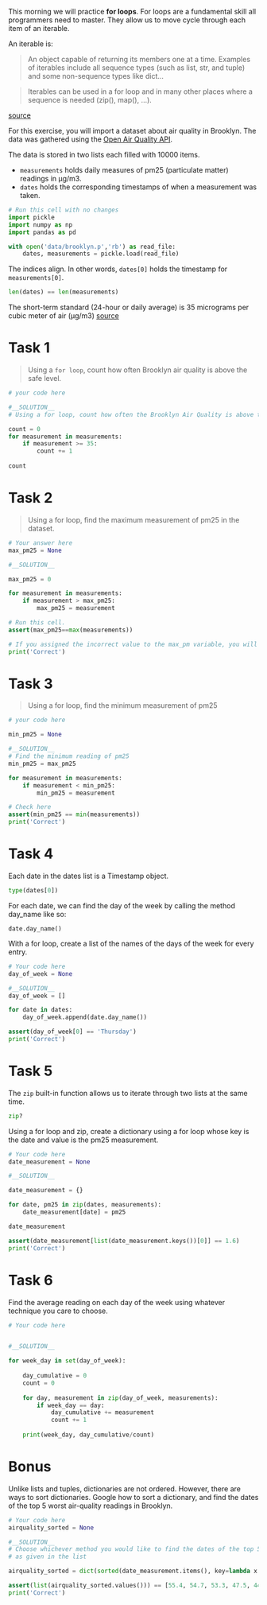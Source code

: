 
This morning we will practice **for loops**.  For loops are a fundamental skill all programmers need to master.  They allow us to move cycle through each item of an iterable.  

An iterable is:

> An object capable of returning its members one at a time. Examples of iterables include all sequence types (such as list, str, and tuple) and some non-sequence types like dict...

> Iterables can be used in a for loop and in many other places where a sequence is needed (zip(), map(), …).

[source](https://docs.python.org/3/glossary.html)

For this exercise, you will import a dataset about air quality in Brooklyn.  The data was gathered using the [Open Air Quality API](https://openaq.org/#/?_k=7pqqwf).  

The data is stored in two lists each filled with 10000 items. 

  - `measurements` holds daily measures of pm25 (particulate matter) readings in µg/m3.  
  - `dates` holds the corresponding timestamps of when a measurement was taken.
  


```python
# Run this cell with no changes
import pickle
import numpy as np
import pandas as pd

with open('data/brooklyn.p','rb') as read_file:
    dates, measurements = pickle.load(read_file)
```

The indices align.  In other words, `dates[0]` holds the timestamp for `measurements[0]`.


```python
len(dates) == len(measurements)
```

The short-term standard (24-hour or daily average) is 35 micrograms per cubic meter of air (µg/m3) 
[source](https://www.health.ny.gov/environmental/indoors/air/pmq_a.htm)

# Task 1

> Using a `for loop`, count how often Brooklyn air quality is above the safe level.



```python
# your code here
```


```python
#__SOLUTION__
# Using a for loop, count how often the Brooklyn Air Quality is above the safe level

count = 0
for measurement in measurements:
    if measurement >= 35:
        count += 1
        
count
```

# Task 2

> Using a for loop, find the maximum measurement of pm25 in the dataset.



```python
# Your answer here
max_pm25 = None
```


```python
#__SOLUTION__

max_pm25 = 0

for measurement in measurements:
    if measurement > max_pm25:
        max_pm25 = measurement


```


```python
# Run this cell. 
assert(max_pm25==max(measurements))

# If you assigned the incorrect value to the max_pm variable, you will receive an error message
print('Correct')
```

# Task 3

> Using a for loop, find the minimum measurement of pm25



```python
# your code here

min_pm25 = None
```


```python
#__SOLUTION__
# Find the minimum reading of pm25
min_pm25 = max_pm25

for measurement in measurements:
    if measurement < min_pm25:
        min_pm25 = measurement


```


```python
# Check here
assert(min_pm25 == min(measurements))
print('Correct')
```

# Task 4

Each date in the dates list is a Timestamp object.


```python
type(dates[0])
```

For each date, we can find the day of the week by calling the method day_name like so:

`date.day_name()`

With a for loop, create a list of the names of the days of the week for every entry.


```python
# Your code here
day_of_week = None

```


```python
#__SOLUTION__
day_of_week = []

for date in dates:
    day_of_week.append(date.day_name())

```


```python
assert(day_of_week[0] == 'Thursday')
print('Correct')
```

# Task 5

The `zip` built-in function allows us to iterate through two lists at the same time. 


```python
zip?
```

Using a for loop and zip, create a dictionary using a for loop whose key is the date and value is the pm25 measurement.



```python
# Your code here
date_measurement = None


```


```python
#__SOLUTION__

date_measurement = {}

for date, pm25 in zip(dates, measurements):
    date_measurement[date] = pm25

date_measurement
```


```python
assert(date_measurement[list(date_measurement.keys())[0]] == 1.6)
print('Correct')
```

# Task 6
Find the average reading on each day of the week using whatever technique you care to choose.


```python
# Your code here
```


```python

```


```python
#__SOLUTION__

for week_day in set(day_of_week):
    
    day_cumulative = 0
    count = 0
    
    for day, measurement in zip(day_of_week, measurements):
        if week_day == day:
            day_cumulative += measurement
            count += 1
    
    print(week_day, day_cumulative/count)
```

# Bonus
Unlike lists and tuples, dictionaries are not ordered.  However, there are ways to sort dictionaries. Google how to sort a dictionary, and find the dates of the top 5 worst air-quality readings in Brooklyn.


```python
# Your code here
airquality_sorted = None
```


```python
#__SOLUTION__
# Choose whichever method you would like to find the dates of the top 5 worst air-quality readings in Brooklyn
# as given in the list

airquality_sorted = dict(sorted(date_measurement.items(), key=lambda x: x[1], reverse=True)[:5])
```


```python
assert(list(airquality_sorted.values())) == [55.4, 54.7, 53.3, 47.5, 44]
print('Correct')
```


```python

```
